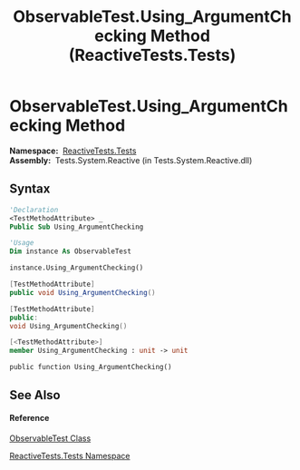 ﻿---
title: ObservableTest.Using_ArgumentChecking Method  (ReactiveTests.Tests)
TOCTitle: Using_ArgumentChecking Method
ms:assetid: M:ReactiveTests.Tests.ObservableTest.Using_ArgumentChecking
ms:mtpsurl: https://msdn.microsoft.com/en-us/library/reactivetests.tests.observabletest.using_argumentchecking(v=VS.103)
ms:contentKeyID: 36618909
ms.date: 06/28/2011
mtps_version: v=VS.103
f1_keywords:
- ReactiveTests.Tests.ObservableTest.Using_ArgumentChecking
dev_langs:
- CSharp
- JScript
- VB
- FSharp
- c++
---

# ObservableTest.Using\_ArgumentChecking Method

**Namespace:**  [ReactiveTests.Tests](hh289046\(v=vs.103\).md)  
**Assembly:**  Tests.System.Reactive (in Tests.System.Reactive.dll)

## Syntax

``` vb
'Declaration
<TestMethodAttribute> _
Public Sub Using_ArgumentChecking
```

``` vb
'Usage
Dim instance As ObservableTest

instance.Using_ArgumentChecking()
```

``` csharp
[TestMethodAttribute]
public void Using_ArgumentChecking()
```

``` c++
[TestMethodAttribute]
public:
void Using_ArgumentChecking()
```

``` fsharp
[<TestMethodAttribute>]
member Using_ArgumentChecking : unit -> unit 
```

``` jscript
public function Using_ArgumentChecking()
```

## See Also

#### Reference

[ObservableTest Class](hh288687\(v=vs.103\).md)

[ReactiveTests.Tests Namespace](hh289046\(v=vs.103\).md)

